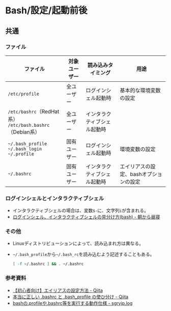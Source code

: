 # Bash/設定/起動前後

## 共通

### ファイル

| ファイル                                                    | 対象ユーザー | 読み込みタイミング           | 用途                                   |
| ----------------------------------------------------------- | ------------ | ---------------------------- | -------------------------------------- |
| `/etc/profile`                                              | 全ユーザー   | ログインシェル起動時         | 基本的な環境変数の設定                 |
| `/etc/bashrc`（RedHat系）<br>`/etc/bash.bashrc`（Debian系） | 全ユーザー   | インタラクティブシェル起動時 |                                        |
| `~/.bash_profile`<br>`~/.bash_login`<br>`~/.profile`        | 固有ユーザー | ログインシェル起動時         | 環境変数の設定                         |
| `~/.bashrc`                                                 | 固有ユーザー | インタラクティブシェル起動時 | エイリアスの設定、bashオプションの設定 |

### ログインシェルとインタラクティブシェル

- インタラクティブシェルの場合は、変数`$-`に、文字列`i`が含まれる。
- [ログインシェル、インタラクティブシェルの見分け方(bash) - 朝から昼寝](https://happy-nap.hatenablog.com/entry/2022/12/04/112257#%E3%82%A4%E3%83%B3%E3%82%BF%E3%83%A9%E3%82%AF%E3%83%86%E3%82%A3%E3%83%96%E3%82%B7%E3%82%A7%E3%83%AB%E3%81%8B%E3%81%A9%E3%81%86%E3%81%8B%E3%81%AE%E8%A6%8B%E5%88%86%E3%81%91%E6%96%B9)

### その他

- Linuxディストリビューションによって、読み込まれ方は異なる。

- `~/.bash_profile`から`~/.bash_rc`を読み込むよう記述することもある。

  ```bash
  [ -f ~/.bashrc ] && . ~/.bashrc
  ```

### 参考資料

- [【初心者向け】エイリアスの設定方法 - Qiita](https://qiita.com/yutat93/items/b5bb9c0366f21bcbea62)
- [本当に正しい .bashrc と .bash_profile の使ひ分け - Qiita](https://qiita.com/magicant/items/d3bb7ea1192e63fba850)
- [bashの.profileや.bashrc等を実行する動作仕様 - sgryjp.log](https://blog.sgry.jp/entry/2019/11/09/232927)
